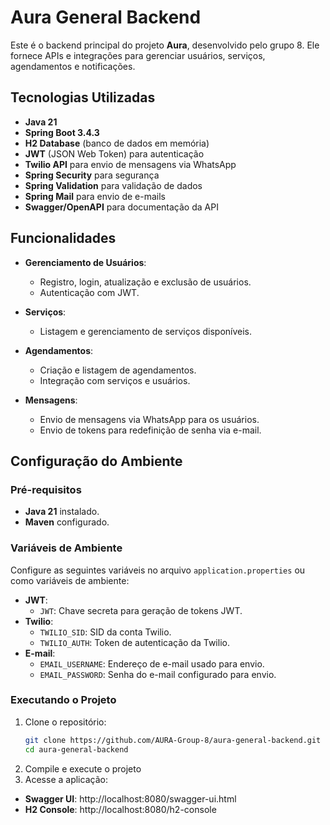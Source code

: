 # Aura General Backend

Este é o backend principal do projeto **Aura**, desenvolvido pelo grupo 8. Ele fornece APIs e integrações para gerenciar usuários, serviços, agendamentos e notificações.

## Tecnologias Utilizadas

- **Java 21**
- **Spring Boot 3.4.3**
- **H2 Database** (banco de dados em memória)
- **JWT** (JSON Web Token) para autenticação
- **Twilio API** para envio de mensagens via WhatsApp
- **Spring Security** para segurança
- **Spring Validation** para validação de dados
- **Spring Mail** para envio de e-mails
- **Swagger/OpenAPI** para documentação da API

## Funcionalidades

- **Gerenciamento de Usuários**:
  - Registro, login, atualização e exclusão de usuários.
  - Autenticação com JWT.
  
- **Serviços**:
  - Listagem e gerenciamento de serviços disponíveis.

- **Agendamentos**:
  - Criação e listagem de agendamentos.
  - Integração com serviços e usuários.

- **Mensagens**:
  - Envio de mensagens via WhatsApp para os usuários.
  - Envio de tokens para redefinição de senha via e-mail.

## Configuração do Ambiente

### Pré-requisitos
- **Java 21** instalado.
- **Maven** configurado.

### Variáveis de Ambiente
Configure as seguintes variáveis no arquivo `application.properties` ou como variáveis de ambiente:

- **JWT**:
  - `JWT`: Chave secreta para geração de tokens JWT.
- **Twilio**:
  - `TWILIO_SID`: SID da conta Twilio.
  - `TWILIO_AUTH`: Token de autenticação da Twilio.
- **E-mail**:
  - `EMAIL_USERNAME`: Endereço de e-mail usado para envio.
  - `EMAIL_PASSWORD`: Senha do e-mail configurado para envio.

### Executando o Projeto
1. Clone o repositório:
   ```bash
   git clone https://github.com/AURA-Group-8/aura-general-backend.git
   cd aura-general-backend
2. Compile e execute o projeto
3. Acesse a aplicação:  
- **Swagger UI**: http://localhost:8080/swagger-ui.html
- **H2 Console**: http://localhost:8080/h2-console